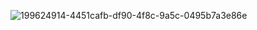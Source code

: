 ![199624914-4451cafb-df90-4f8c-9a5c-0495b7a3e86e](https://user-images.githubusercontent.com/95782145/199835450-3480488d-c61e-4a2c-826f-dfb0724957d5.png)
